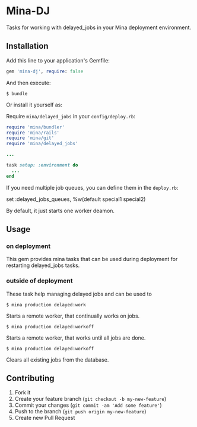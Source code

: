 # Mina-DJ

Tasks for working with delayed_jobs in your Mina deployment environment.

## Installation

Add this line to your application's Gemfile:

```rb
gem 'mina-dj', require: false
```

And then execute:

```shell
$ bundle
```

Or install it yourself as:


Require `mina/delayed_jobs` in your `config/deploy.rb`:

```rb
require 'mina/bundler'
require 'mina/rails'
require 'mina/git'
require 'mina/delayed_jobs'

...

task setup: :environment do
  ...
end
```

If you need multiple job queues, you can define them in the `deploy.rb`:

set :delayed_jobs_queues, %w(default special1 special2)

By default, it just starts one worker deamon.

## Usage

### on deployment

This gem provides mina tasks that can be used during deployment for restarting delayed_jobs tasks.




### outside of deployment

These task help managing delayed jobs and can be used to

```shell
$ mina production delayed:work
```

Starts a remote worker, that continually works on jobs.

```shell
$ mina production delayed:workoff
```

Starts a remote worker, that works until all jobs are done.

```shell
$ mina production delayed:workoff
```

Clears all existing jobs from the database.

## Contributing

1. Fork it
2. Create your feature branch (`git checkout -b my-new-feature`)
3. Commit your changes (`git commit -am 'Add some feature'`)
4. Push to the branch (`git push origin my-new-feature`)
5. Create new Pull Request
